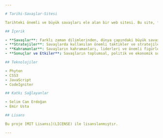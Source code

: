 ```yaml
---

# Tarihi-Savaşlar-Sitesi

Tarihteki önemli ve büyük savaşları ele alan bir web sitesi. Bu site, farklı savaşların tarihsel bağlamını, sebeplerini, sonuçlarını ve etkilerini detaylı bir şekilde inceler. Amacımız, ziyaretçilere tarihsel savaşlar hakkında kapsamlı ve eğitici bilgiler sunmaktır.

## İçerik

- **Savaşlar**: Farklı zaman dilimlerinden, dünya çapındaki büyük savaşlar hakkında bilgi.
- **Stratejiler**: Savaşlarda kullanılan önemli taktikler ve stratejiler.
- **Kahramanlar**: Savaşların kahramanları, liderleri ve önemli figürleri.
- **Sonuçlar ve Etkiler**: Savaşların toplumsal, politik ve ekonomik sonuçları.

## Teknolojiler

- Phyton
- CSS3
- JavaScript
- CodeIgniter

## Katkı Sağlayanlar

- Selim Can Erdoğan
- Emir Usta

## Lisans

Bu proje [MIT Lisansı](LICENSE) ile lisanslanmıştır.

---
```

